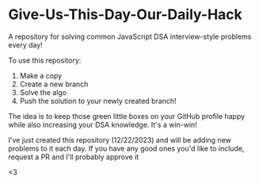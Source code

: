 # Give-Us-This-Day-Our-Daily-Hack
A repository for solving common JavaScript DSA interview-style problems every day!

To use this repository:

  1. Make a copy
  2. Create a new branch
  3. Solve the algo
  4. Push the solution to your newly created branch!

The idea is to keep those green little boxes on your GitHub profile happy while also increasing your DSA knowledge. It's a win-win!

I've just created this repository (12/22/2023) and will be adding new problems to it each day. If you have any good ones you'd like to include, request a PR and I'll probably approve it

<3
